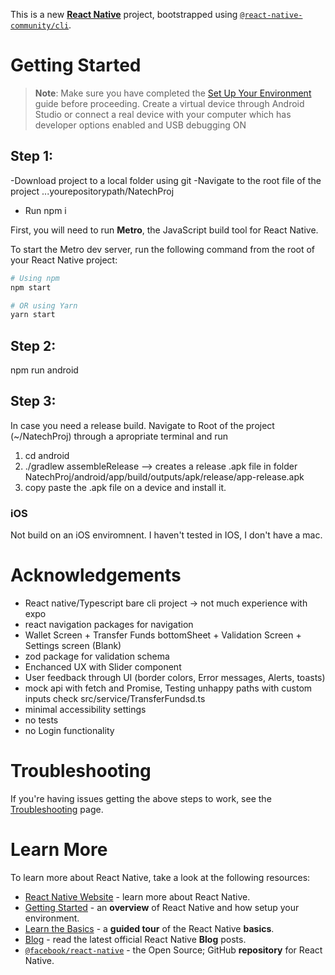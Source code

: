 This is a new [**React Native**](https://reactnative.dev) project, bootstrapped using [`@react-native-community/cli`](https://github.com/react-native-community/cli).


# Getting Started

> **Note**: Make sure you have completed the [Set Up Your Environment](https://reactnative.dev/docs/set-up-your-environment) guide before proceeding.
> Create a virtual device through Android Studio or connect a real device with your computer which has developer options enabled and USB debugging ON

## Step 1: 
-Download project to a local folder using git
-Navigate to the root file of the project ...yourepositorypath/NatechProj
- Run npm i 

First, you will need to run **Metro**, the JavaScript build tool for React Native.

To start the Metro dev server, run the following command from the root of your React Native project:

```sh
# Using npm
npm start

# OR using Yarn
yarn start
```

## Step 2: 
npm run android
## Step 3:
In case you need a release build. Navigate to Root of the project (~/NatechProj) 
through a apropriate terminal and run
1. cd android
2. ./gradlew assembleRelease --> creates a release .apk file in folder NatechProj/android/app/build/outputs/apk/release/app-release.apk
3. copy paste the .apk file on a device and install it.
### iOS
Not build on an iOS enviromnent. I haven't tested in IOS, I don't have a mac.

# Acknowledgements
- React native/Typescript bare cli project -> not much experience with expo
- react navigation packages for navigation
- Wallet Screen + Transfer Funds bottomSheet + Validation Screen +  Settings screen (Blank)
- zod package for validation schema
- Enchanced UX with Slider component
- User feedback through UI (border colors, Error messages, Alerts, toasts) 
- mock api with fetch and Promise, Testing unhappy paths with custom inputs check src/service/TransferFundsd.ts
- minimal accessibility settings
- no tests
- no Login functionality
  
# Troubleshooting

If you're having issues getting the above steps to work, see the [Troubleshooting](https://reactnative.dev/docs/troubleshooting) page.

# Learn More

To learn more about React Native, take a look at the following resources:

- [React Native Website](https://reactnative.dev) - learn more about React Native.
- [Getting Started](https://reactnative.dev/docs/environment-setup) - an **overview** of React Native and how setup your environment.
- [Learn the Basics](https://reactnative.dev/docs/getting-started) - a **guided tour** of the React Native **basics**.
- [Blog](https://reactnative.dev/blog) - read the latest official React Native **Blog** posts.
- [`@facebook/react-native`](https://github.com/facebook/react-native) - the Open Source; GitHub **repository** for React Native.
